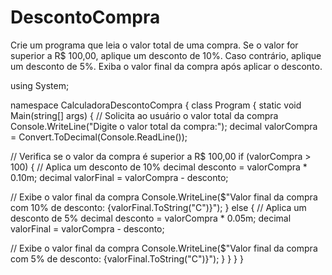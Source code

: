 # DescontoCompra
Crie um programa que leia o valor total de uma compra. Se o valor for superior a R$ 100,00, aplique um desconto de 10%. Caso contrário, aplique um desconto de 5%. Exiba o valor final da compra após aplicar o desconto.

using System;

namespace CalculadoraDescontoCompra
{
    class Program
    {
        static void Main(string[] args)
        {
            // Solicita ao usuário o valor total da compra
            Console.WriteLine("Digite o valor total da compra:");
            decimal valorCompra = Convert.ToDecimal(Console.ReadLine());

  // Verifica se o valor da compra é superior a R$ 100,00
            if (valorCompra > 100)
            {
  // Aplica um desconto de 10%
                decimal desconto = valorCompra * 0.10m;
                decimal valorFinal = valorCompra - desconto;

  // Exibe o valor final da compra
                Console.WriteLine($"Valor final da compra com 10% de desconto: {valorFinal.ToString("C")}");
            }
            else
            {
                // Aplica um desconto de 5%
                decimal desconto = valorCompra * 0.05m;
                decimal valorFinal = valorCompra - desconto;

  // Exibe o valor final da compra
                Console.WriteLine($"Valor final da compra com 5% de desconto: {valorFinal.ToString("C")}");
            }
        }
    }
}
